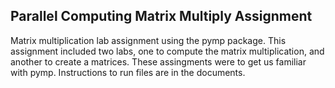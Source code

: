 ## Parallel Computing Matrix Multiply Assignment

Matrix multiplication lab assignment using the pymp package.
This assignment included two labs, one to compute the matrix
multiplication, and another to create a matrices. These
assingments were to get us familiar with pymp. Instructions to
run files are in the documents.
